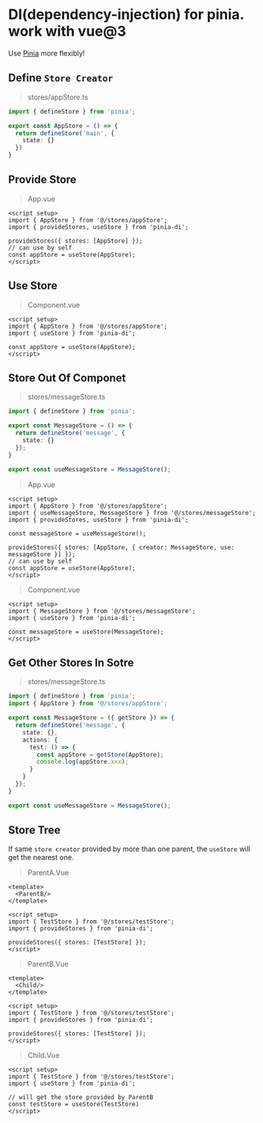 # DI(dependency-injection) for pinia. work with vue@3

Use [Pinia](https://github.com/vuejs/pinia) more flexibly!

## Define `Store Creator`

> stores/appStore.ts
```ts
import { defineStore } from 'pinia';

export const AppStore = () => {
  return defineStore('main', {
    state: {}
  })
}
```

## Provide Store

> App.vue
```vue
<script setup>
import { AppStore } from '@/stores/appStore';
import { provideStores, useStore } from 'pinia-di';

provideStores({ stores: [AppStore] });
// can use by self
const appStore = useStore(AppStore);
</script>
```

## Use Store

> Component.vue
```vue
<script setup>
import { AppStore } from '@/stores/appStore';
import { useStore } from 'pinia-di';

const appStore = useStore(AppStore);
</script>
```

## Store Out Of Componet

> stores/messageStore.ts
```ts
import { defineStore } from 'pinia';

export const MessageStore = () => {
  return defineStore('message', {
    state: {}
  });
}

export const useMessageStore = MessageStore();
```

> App.vue
```vue
<script setup>
import { AppStore } from '@/stores/appStore';
import { useMessageStore, MessageStore } from '@/stores/messageStore';
import { provideStores, useStore } from 'pinia-di';

const messageStore = useMessageStore();

provideStores({ stores: [AppStore, { creator: MessageStore, use: messageStore }] });
// can use by self
const appStore = useStore(AppStore);
</script>
```

> Component.vue
```vue
<script setup>
import { MessageStore } from '@/stores/messageStore';
import { useStore } from 'pinia-di';

const messageStore = useStore(MessageStore);
</script>
```

## Get Other Stores In Sotre

> stores/messageStore.ts
```ts
import { defineStore } from 'pinia';
import { AppStore } from '@/stores/appStore';

export const MessageStore = ({ getStore }) => {
  return defineStore('message', {
    state: {},
    actions: {
      test: () => {
        const appStore = getStore(AppStore);
        console.log(appStore.xxx);
      }
    }
  });
}

export const useMessageStore = MessageStore();
```

## Store Tree

If same `store creator` provided by more than one parent, the `useStore` will get the nearest one.

> ParentA.Vue
```vue
<template>
  <ParentB/>
</template>

<script setup>
import { TestStore } from '@/stores/testStore';
import { provideStores } from 'pinia-di';

provideStores({ stores: [TestStore] });
</script>
```

> ParentB.Vue
```vue
<template>
  <Child/>
</template>

<script setup>
import { TestStore } from '@/stores/testStore';
import { provideStores } from 'pinia-di';

provideStores({ stores: [TestStore] });
</script>
```

> Child.Vue
```vue
<script setup>
import { TestStore } from '@/stores/testStore';
import { useStore } from 'pinia-di';

// will get the store provided by ParentB
const testStore = useStore(TestStore)
</script>
```